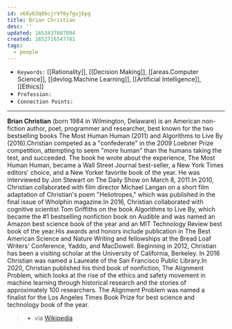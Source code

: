 ```yaml
---
id: v68y63q0bcjr9f6y7gvjbpg
title: Brian Christian
desc: ''
updated: 1653437887094
created: 1652716547781
tags:
  - people
---
```


- `Keywords:` [[Rationality]], [[Decision Making]], [[areas.Computer Science]], [[devlog.Machine Learning]], [[Artificial Intelligence]], [[Ethics]]
- `Profession:`
- `Connection Points:`

---

**Brian Christian** (born 1984 in Wilmington, Delaware) is an American non-fiction author, poet, programmer and researcher, best known for the two bestselling books The Most Human Human (2011) and Algorithms to Live By (2016).Christian competed as a "confederate" in the 2009 Loebner Prize competition, attempting to seem "more human" than the humans taking the test, and succeeded. The book he wrote about the experience, The Most Human Human, became a Wall Street Journal best-seller, a New York Times editors' choice, and a New Yorker favorite book of the year. He was interviewed by Jon Stewart on The Daily Show on March 8, 2011.In 2010, Christian collaborated with film director Michael Langan on a short film adaptation of Christian's poem "Heliotropes," which was published in the final issue of Wholphin magazine.In 2016, Christian collaborated with cognitive scientist Tom Griffiths on the book Algorithms to Live By, which became the #1 bestselling nonfiction book on Audible and was named an Amazon best science book of the year and an MIT Technology Review best book of the year.His awards and honors include publication in The Best American Science and Nature Writing and fellowships at the Bread Loaf Writers' Conference, Yaddo, and MacDowell. Beginning in 2012, Christian has been a visiting scholar at the University of California, Berkeley. In 2016 Christian was named a Laureate of the San Francisco Public Library.In 2020, Christian published his third book of nonfiction, The Alignment Problem, which looks at the rise of the ethics and safety movement in machine learning through historical research and the stories of approximately 100 researchers. The Alignment Problem was named a finalist for the Los Angeles Times Book Prize for best science and technology book of the year.

> - via [Wikipedia](https://en.wikipedia.org/wiki/Brian%20Christian)
